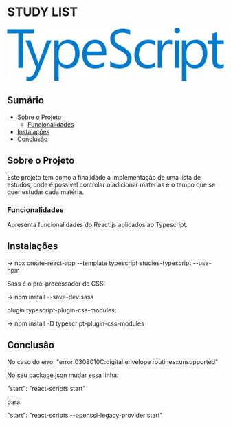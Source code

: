 # STUDY LIST

![Descrição da Imagem](imagens/typescript.png)

## Sumário

- [Sobre o Projeto](#sobre-o-projeto)
  - [Funcionalidades](#funcionalidades)
- [Instalações](#instalacao)
- [Conclusão](#conclusão)

## Sobre o Projeto

Este projeto tem como a finalidade a implementação de uma lista de estudos, onde é possivel controlar o adicionar materias e o tempo que se quer estudar cada matéria.

### Funcionalidades

Apresenta funcionalidades do React.js aplicados ao Typescript.

## Instalações

→ npx create-react-app --template typescript studies-typescript --use-npm

Sass é o pré-processador de CSS:

→ npm install --save-dev sass

plugin typescript-plugin-css-modules:

→ npm install -D typescript-plugin-css-modules

## Conclusão

No caso do erro: "error:0308010C:digital envelope routines::unsupported"

No seu package.json mudar essa linha:

"start": "react-scripts start"

para:

"start": "react-scripts --openssl-legacy-provider start"






